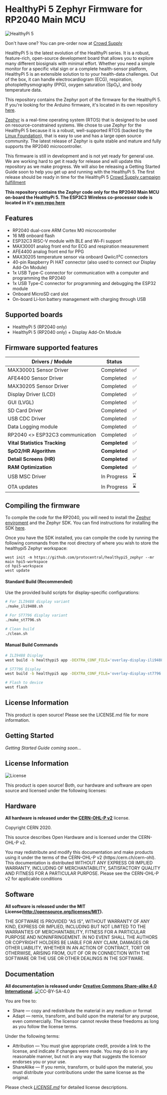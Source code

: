 # HealthyPi 5 Zephyr Firmware for RP2040 Main MCU

![HealthyPi 5](docs/images/healthypi5.jpg)

Don't have one? You can pre-order now at [Crowd Supply](https://www.crowdsupply.com/protocentral/healthypi-5)

HealthyPi 5 is the latest evolution of the HealthyPi series. It is a robust, feature-rich, open-source development board that allows you to explore many different biosignals with minimal effort. Whether you need a simple monitor for a specific vital sign or a complete health-sensor platform, HealthyPi 5 is an extensible solution to to your health-data challenges. Out of the box, it can handle electrocardiogram (ECG), respiration, photoplethysmography (PPG), oxygen saturation (SpO₂), and body temperature data. 

This repository contains the Zephyr port of the firmware for the HealthyPi 5. If you're looking for the Arduino firmware, it's located in its own repository [here](https://github.com/Protocentral/protocentral_healthypi_5_firmware). 

[Zephyr](https://www.zephyrproject.org/) is a real-time operating system (RTOS) that is designed to be used on resource-constrained systems. We chose to use Zephyr for the HealthyPi 5 because it is a robust, well-supported RTOS (backed by the [Linux Foundation](https://www.linuxfoundation.org)), that is easy to use and has a large open source community. The latest release of Zephyr is quite stable and mature and fully supports the RP2040 microcontroller.

This firmware is still in development and is not yet ready for general use. We are working hard to get it ready for release and will update this repository as we make progress. We will also be releasing a Getting Started Guide soon to help you get up and running with the HealthyPi 5. The first release should be ready in time for the HealthyPi 5 [Crowd Supply campaign fulfillment](https://www.crowdsupply.com/protocentral/healthypi-5)

**This repository contains the Zephyr code only for the RP2040 Main MCU on-board the HealthyPi 5. The ESP3C3 Wireless co-processor code is located in it's [own repo here](https://github.com/Protocentral/healthypi5_esp32c3_zephyr)**

## Features

* RP2040 dual-core ARM Cortex M0 microcontroller
* 16 MB onboard flash
* ESP32C3 RISC-V module with BLE and Wi-Fi support
* MAX30001 analog front end for ECG and respiration measurement
* AFE4400 analog front end for PPG
* MAX30205 temperature sensor via onboard Qwiic/I²C connectors
* 40-pin Raspberry Pi HAT connector (also used to connect our Display Add-On Module)
* 1x USB Type-C connector for communication with a computer and programming the RP2040
* 1x USB Type-C connector for programming and debugging the ESP32 module
* Onboard MicroSD card slot
* On-board Li-Ion battery management with charging through USB

## Supported boards

* HealthyPi 5 (RP2040 only)
* HealthyPi 5 (RP2040 only) + Display Add-On Module

## Firmware supported features

Drivers / Module        |    Status     |           |
----------------        | --------------| --------- |
MAX30001 Sensor Driver  | Completed | :white_check_mark:    | 
AFE4400 Sensor Driver   | Completed | :white_check_mark:    |
MAX30205 Sensor Driver  | Completed | :white_check_mark:    |
Display Driver (LCD)    | Completed | :white_check_mark:    |
GUI (LVGL)              | Completed |  :white_check_mark: |
SD Card Driver          | Completed | :white_check_mark:    |
USB CDC Driver          | Completed | :white_check_mark: |
Data Logging module     | Completed |  :white_check_mark: |
RP2040 <> ESP32C3 communication | Completed | :white_check_mark: |
**Vital Statistics Tracking** | **Completed** | :white_check_mark: |
**SpO2/HR Algorithm**   | **Completed** | :white_check_mark: |
**Detail Screens (HR)** | **Completed** | :white_check_mark: |
**RAM Optimization**    | **Completed** | :white_check_mark: |
USB MSC Driver          | In Progress     | :hourglass: |
OTA updates             | In Progress     | :hourglass: |

## Compiling the firmware

To compile the code for the RP2040, you will need to install the [Zephyr enviroment](https://docs.zephyrproject.org/) and the Zephyr SDK. You can find instructions for installing the SDK [here](https://docs.zephyrproject.org/latest/getting_started/index.html). 

Once you have the SDK installed, you can compile the code by running the following commands from the root directory of where you wish to store the healthypi5 Zephyr workspace:

```
west init -m https://github.com/protocentral/healthypi5_zephyr --mr main hpi5-workspace
cd hpi5-workspace
west update
```
#### Standard Build (Recommended)
Use the provided build scripts for display-specific configurations:

```bash
# For ILI9488 display variant
./make_ili9488.sh

# For ST7796 display variant  
./make_st7796.sh

# Clean build
./clean.sh
```

#### Manual Build Commands
```bash
# ILI9488 Display
west build -b healthypi5 app -DEXTRA_CONF_FILE='overlay-display-ili9488.conf;overlay-logger-sd.conf' -DEXTRA_DTC_OVERLAY_FILE='healthypi5_rp2040_display_ili9488.overlay'

# ST7796 Display
west build -b healthypi5 app -DEXTRA_CONF_FILE='overlay-display-st7796.conf;overlay-logger-sd.conf' -DEXTRA_DTC_OVERLAY_FILE='healthypi5_rp2040_display_st7796.overlay'

# Flash to device
west flash
```

## License Information

This product is open source! Please see the LICENSE.md file for more information.

## Getting Started
_Getting Started Guide coming soon..._

## License Information

![License](license_mark.svg)

This product is open source! Both, our hardware and software are open source and licensed under the following licenses:

Hardware
---------

**All hardware is released under the [CERN-OHL-P v2](https://ohwr.org/cern_ohl_p_v2.txt)** license.

Copyright CERN 2020.

This source describes Open Hardware and is licensed under the CERN-OHL-P v2.

You may redistribute and modify this documentation and make products
using it under the terms of the CERN-OHL-P v2 (https:/cern.ch/cern-ohl).
This documentation is distributed WITHOUT ANY EXPRESS OR IMPLIED
WARRANTY, INCLUDING OF MERCHANTABILITY, SATISFACTORY QUALITY
AND FITNESS FOR A PARTICULAR PURPOSE. Please see the CERN-OHL-P v2
for applicable conditions

Software
--------

**All software is released under the MIT License(http://opensource.org/licenses/MIT).**

THE SOFTWARE IS PROVIDED "AS IS", WITHOUT WARRANTY OF ANY KIND, EXPRESS OR IMPLIED, INCLUDING BUT NOT LIMITED TO THE WARRANTIES OF MERCHANTABILITY, FITNESS FOR A PARTICULAR PURPOSE AND NONINFRINGEMENT. IN NO EVENT SHALL THE AUTHORS OR COPYRIGHT HOLDERS BE LIABLE FOR ANY CLAIM, DAMAGES OR OTHER LIABILITY, WHETHER IN AN ACTION OF CONTRACT, TORT OR OTHERWISE, ARISING FROM, OUT OF OR IN CONNECTION WITH THE SOFTWARE OR THE USE OR OTHER DEALINGS IN THE SOFTWARE.

Documentation
-------------
**All documentation is released under [Creative Commons Share-alike 4.0 International](http://creativecommons.org/licenses/by-sa/4.0/).**
![CC-BY-SA-4.0](https://i.creativecommons.org/l/by-sa/4.0/88x31.png)

You are free to:

* Share — copy and redistribute the material in any medium or format
* Adapt — remix, transform, and build upon the material for any purpose, even commercially.
The licensor cannot revoke these freedoms as long as you follow the license terms.

Under the following terms:

* Attribution — You must give appropriate credit, provide a link to the license, and indicate if changes were made. You may do so in any reasonable manner, but not in any way that suggests the licensor endorses you or your use.
* ShareAlike — If you remix, transform, or build upon the material, you must distribute your contributions under the same license as the original.

Please check [*LICENSE.md*](LICENSE.md) for detailed license descriptions.